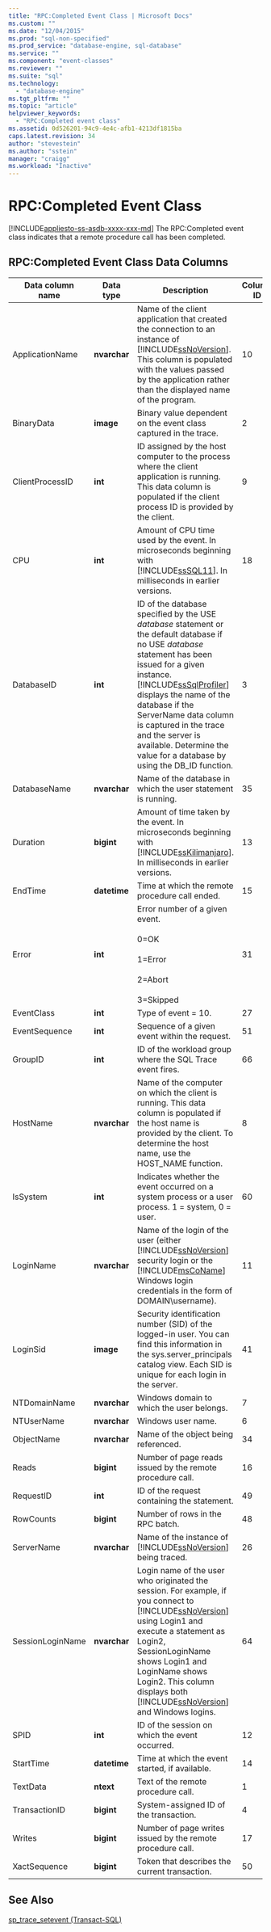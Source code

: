 ```yaml
---
title: "RPC:Completed Event Class | Microsoft Docs"
ms.custom: ""
ms.date: "12/04/2015"
ms.prod: "sql-non-specified"
ms.prod_service: "database-engine, sql-database"
ms.service: ""
ms.component: "event-classes"
ms.reviewer: ""
ms.suite: "sql"
ms.technology: 
  - "database-engine"
ms.tgt_pltfrm: ""
ms.topic: "article"
helpviewer_keywords: 
  - "RPC:Completed event class"
ms.assetid: 0d526201-94c9-4e4c-afb1-4213df1815ba
caps.latest.revision: 34
author: "stevestein"
ms.author: "sstein"
manager: "craigg"
ms.workload: "Inactive"
---
```

# RPC:Completed Event Class
[!INCLUDE[appliesto-ss-asdb-xxxx-xxx-md](../../includes/appliesto-ss-asdb-xxxx-xxx-md.md)]
  The RPC:Completed event class indicates that a remote procedure call has been completed.  
  
## RPC:Completed Event Class Data Columns  
  
|Data column name|Data type|Description|Column ID|Filterable|  
|----------------------|---------------|-----------------|---------------|----------------|  
|ApplicationName|**nvarchar**|Name of the client application that created the connection to an instance of [!INCLUDE[ssNoVersion](../../includes/ssnoversion-md.md)]. This column is populated with the values passed by the application rather than the displayed name of the program.|10|Yes|  
|BinaryData|**image**|Binary value dependent on the event class captured in the trace.|2|Yes|  
|ClientProcessID|**int**|ID assigned by the host computer to the process where the client application is running. This data column is populated if the client process ID is provided by the client.|9|Yes|  
|CPU|**int**|Amount of CPU time used by the event. In microseconds beginning with [!INCLUDE[ssSQL11](../../includes/sssql11-md.md)]. In milliseconds in earlier versions.|18|Yes|  
|DatabaseID|**int**|ID of the database specified by the USE *database* statement or the default database if no USE *database* statement has been issued for a given instance. [!INCLUDE[ssSqlProfiler](../../includes/sssqlprofiler-md.md)] displays the name of the database if the ServerName data column is captured in the trace and the server is available. Determine the value for a database by using the DB_ID function.|3|Yes|  
|DatabaseName|**nvarchar**|Name of the database in which the user statement is running.|35|Yes|  
|Duration|**bigint**|Amount of time taken by the event. In microseconds beginning with [!INCLUDE[ssKilimanjaro](../../includes/sskilimanjaro-md.md)]. In milliseconds in earlier versions.|13|Yes|  
|EndTime|**datetime**|Time at which the remote procedure call ended.|15|Yes|  
|Error|**int**|Error number of a given event.<br /><br /> 0=OK<br /><br /> 1=Error<br /><br /> 2=Abort<br /><br /> 3=Skipped|31|Yes|  
|EventClass|**int**|Type of event = 10.|27|No|  
|EventSequence|**int**|Sequence of a given event within the request.|51|No|  
|GroupID|**int**|ID of the workload group where the SQL Trace event fires.|66|Yes|  
|HostName|**nvarchar**|Name of the computer on which the client is running. This data column is populated if the host name is provided by the client. To determine the host name, use the HOST_NAME function.|8|Yes|  
|IsSystem|**int**|Indicates whether the event occurred on a system process or a user process. 1 = system, 0 = user.|60|Yes|  
|LoginName|**nvarchar**|Name of the login of the user (either [!INCLUDE[ssNoVersion](../../includes/ssnoversion-md.md)] security login or the [!INCLUDE[msCoName](../../includes/msconame-md.md)] Windows login credentials in the form of DOMAIN\username).|11|Yes|  
|LoginSid|**image**|Security identification number (SID) of the logged-in user. You can find this information in the sys.server_principals catalog view. Each SID is unique for each login in the server.|41|Yes|  
|NTDomainName|**nvarchar**|Windows domain to which the user belongs.|7|Yes|  
|NTUserName|**nvarchar**|Windows user name.|6|Yes|  
|ObjectName|**nvarchar**|Name of the object being referenced.|34|Yes|  
|Reads|**bigint**|Number of page reads issued by the remote procedure call.|16|Yes|  
|RequestID|**int**|ID of the request containing the statement.|49|Yes|  
|RowCounts|**bigint**|Number of rows in the RPC batch.|48|Yes|  
|ServerName|**nvarchar**|Name of the instance of [!INCLUDE[ssNoVersion](../../includes/ssnoversion-md.md)] being traced.|26||  
|SessionLoginName|**nvarchar**|Login name of the user who originated the session. For example, if you connect to [!INCLUDE[ssNoVersion](../../includes/ssnoversion-md.md)] using Login1 and execute a statement as Login2, SessionLoginName shows Login1 and LoginName shows Login2. This column displays both [!INCLUDE[ssNoVersion](../../includes/ssnoversion-md.md)] and Windows logins.|64|Yes|  
|SPID|**int**|ID of the session on which the event occurred.|12|Yes|  
|StartTime|**datetime**|Time at which the event started, if available.|14|Yes|  
|TextData|**ntext**|Text of the remote procedure call.|1|Yes|  
|TransactionID|**bigint**|System-assigned ID of the transaction.|4|Yes|  
|Writes|**bigint**|Number of page writes issued by the remote procedure call.|17|Yes|  
|XactSequence|**bigint**|Token that describes the current transaction.|50|Yes|  
  
## See Also  
 [sp_trace_setevent &#40;Transact-SQL&#41;](../../relational-databases/system-stored-procedures/sp-trace-setevent-transact-sql.md)  
  
  
